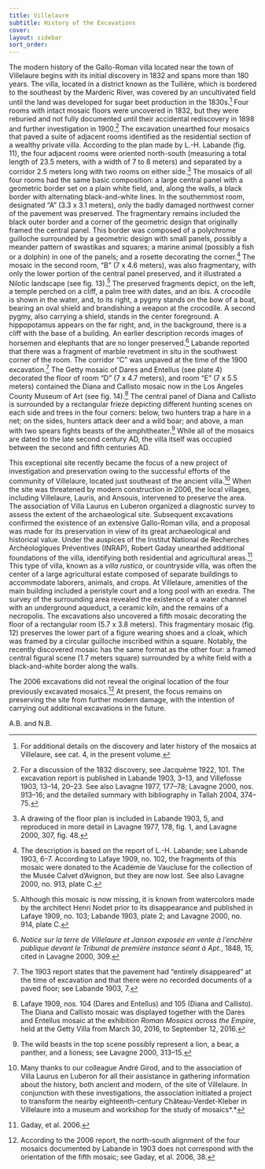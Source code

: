 ```yaml
---
title: Villelaure
subtitle: History of the Excavations
cover:
layout: sidebar
sort_order:
---
```

The modern history of the Gallo-Roman villa located near the town of Villelaure begins with its initial discovery in 1832 and spans more than 180 years. The villa, located in a district known as the Tuilière, which is bordered to the southeast by the Marderic River, was covered by an uncultivated field until the land was developed for sugar beet production in the 1830s.[^1] Four rooms with intact mosaic floors were uncovered in 1832, but they were reburied and not fully documented until their accidental rediscovery in 1898 and further investigation in 1900.[^2] The excavation unearthed four mosaics that paved a suite of adjacent rooms identified as the residential section of a wealthy private villa. According to the plan made by L.-H. Labande (fig. 11), the four adjacent rooms were oriented north-south (measuring a total length of 23.5 meters, with a width of 7 to 8 meters) and separated by a corridor 2.5 meters long with two rooms on either side.[^3] The mosaics of all four rooms had the same basic composition: a large central panel with a geometric border set on a plain white field, and, along the walls, a black border with alternating black-and-white lines. In the southernmost room, designated “A” (3.3 x 3.1 meters), only the badly damaged northwest corner of the pavement was preserved. The fragmentary remains included the black outer border and a corner of the geometric design that originally framed the central panel. This border was composed of a polychrome guilloche surrounded by a geometric design with small panels, possibly a meander pattern of swastikas and squares; a marine animal (possibly a fish or a dolphin) in one of the panels; and a rosette decorating the corner.[^4] The mosaic in the second room, “B” (7 x 4.6 meters), was also fragmentary, with only the lower portion of the central panel preserved, and it illustrated a Nilotic landscape (see fig. 13).[^5] The preserved fragments depict, on the left, a temple perched on a cliff, a palm tree with dates, and an ibis. A crocodile is shown in the water, and, to its right, a pygmy stands on the bow of a boat, bearing an oval shield and brandishing a weapon at the crocodile. A second pygmy, also carrying a shield, stands in the center foreground. A hippopotamus appears on the far right, and, in the background, there is a cliff with the base of a building. An earlier description records images of horsemen and elephants that are no longer preserved.[^6] Labande reported that there was a fragment of marble revetment in situ in the southwest corner of the room. The corridor “C” was unpaved at the time of the 1900 excavation.[^7] The Getty mosaic of Dares and Entellus (see plate 4) decorated the floor of room “D” (7 x 4.7 meters), and room “E” (7 x 5.5 meters) contained the Diana and Callisto mosaic now in the Los Angeles County Museum of Art (see fig. 14).[^8] The central panel of Diana and Callisto is surrounded by a rectangular frieze depicting different hunting scenes on each side and trees in the four corners: below, two hunters trap a hare in a net; on the sides, hunters attack deer and a wild boar; and above, a man with two spears fights beasts of the amphitheater.[^9] While all of the mosaics are dated to the late second century AD, the villa itself was occupied between the second and fifth centuries AD.

This exceptional site recently became the focus of a new project of investigation and preservation owing to the successful efforts of the community of Villelaure, located just southeast of the ancient villa.[^10] When the site was threatened by modern construction in 2006, the local villages, including Villelaure, Lauris, and Ansouis, intervened to preserve the area. The association of Villa Laurus en Luberon organized a diagnostic survey to assess the extent of the archaeological site. Subsequent excavations confirmed the existence of an extensive Gallo-Roman villa, and a proposal was made for its preservation in view of its great archaeological and historical value. Under the auspices of the Institut National de Recherches Archéologiques Préventives (INRAP), Robert Gaday unearthed additional foundations of the villa, identifying both residential and agricultural areas.[^11] This type of villa, known as a *villa rustica*, or countryside villa, was often the center of a large agricultural estate composed of separate buildings to accommodate laborers, animals, and crops. At Villelaure, amenities of the main building included a peristyle court and a long pool with an exedra. The survey of the surrounding area revealed the existence of a water channel with an underground aqueduct, a ceramic kiln, and the remains of a necropolis. The excavations also uncovered a fifth mosaic decorating the floor of a rectangular room (5.7 x 3.8 meters). This fragmentary mosaic (fig. 12) preserves the lower part of a figure wearing shoes and a cloak, which was framed by a circular guilloche inscribed within a square. Notably, the recently discovered mosaic has the same format as the other four: a framed central figural scene (1.7 meters square) surrounded by a white field with a black-and-white border along the walls.

The 2006 excavations did not reveal the original location of the four previously excavated mosaics.[^12] At present, the focus remains on preserving the site from further modern damage, with the intention of carrying out additional excavations in the future.

A.B. and N.B.

[^1]: For additional details on the discovery and later history of the mosaics at Villelaure, see cat. 4, in the present volume.

[^2]: For a discussion of the 1832 discovery, see Jacquème 1922, 101. The excavation report is published in Labande 1903, 3–13, and Villefosse 1903, 13–14, 20–23. See also Lavagne 1977, 177–78; Lavagne 2000, nos. 913–16; and the detailed summary with bibliography in Tallah 2004, 374–75.

[^3]: A drawing of the floor plan is included in Labande 1903, 5, and reproduced in more detail in Lavagne 1977, 178, fig. 1, and Lavagne 2000, 307, fig. 48.

[^4]: The description is based on the report of L.-H. Labande; see Labande 1903, 6–7. According to Lafaye 1909, no. 102, the fragments of this mosaic were donated to the Académie de Vaucluse for the collection of the Musée Calvet d’Avignon, but they are now lost. See also Lavagne 2000, no. 913, plate C.

[^5]: Although this mosaic is now missing, it is known from watercolors made by the architect Henri Nodet prior to its disappearance and published in Lafaye 1909, no. 103; Labande 1903, plate 2; and Lavagne 2000, no. 914, plate C.

[^6]: *Notice sur la terre de Villelaure et Janson exposée en vente à l’enchère publique devant le Tribunal de première instance séant à Apt.*, 1848, 15, cited in Lavagne 2000, 309.

[^7]: The 1903 report states that the pavement had “entirely disappeared” at the time of excavation and that there were no recorded documents of a paved floor; see Labande 1903, 7.

[^8]: Lafaye 1909, nos. 104 (Dares and Entellus) and 105 (Diana and Callisto). The Diana and Callisto mosaic was displayed together with the Dares and Entellus mosaic at the exhibition *Roman Mosaics across the Empire*, held at the Getty Villa from March 30, 2016, to September 12, 2016.

[^9]: The wild beasts in the top scene possibly represent a lion, a bear, a panther, and a lioness; see Lavagne 2000, 313–15.

[^10]: Many thanks to our colleague André Girod, and to the association of Villa Laurus en Luberon for all their assistance in gathering information about the history, both ancient and modern, of the site of Villelaure. In conjunction with these investigations, the association initiated a project to transform the nearby eighteenth-century Château-Verdet-Kleber in Villelaure into a museum and workshop for the study of mosaics*.*

[^11]: Gaday, et al. 2006.

[^12]: According to the 2006 report, the north-south alignment of the four mosaics documented by Labande in 1903 does not correspond with the orientation of the fifth mosaic; see Gaday, et al. 2006, 38.
